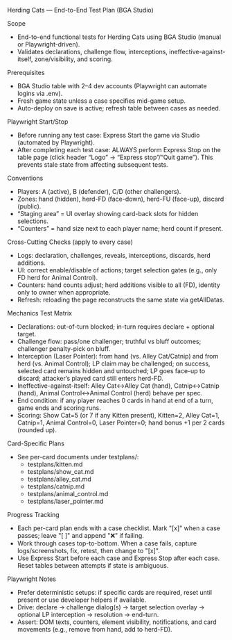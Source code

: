 Herding Cats — End-to-End Test Plan (BGA Studio)

Scope
- End-to-end functional tests for Herding Cats using BGA Studio (manual or Playwright-driven).
- Validates declarations, challenge flow, interceptions, ineffective-against-itself, zone/visibility, and scoring.

Prerequisites
- BGA Studio table with 2–4 dev accounts (Playwright can automate logins via .env).
- Fresh game state unless a case specifies mid-game setup.
- Auto-deploy on save is active; refresh table between cases as needed.

Playwright Start/Stop
- Before running any test case: Express Start the game via Studio (automated by Playwright).
- After completing each test case: ALWAYS perform Express Stop on the table page (click header “Logo” → “Express stop”/“Quit game”). This prevents stale state from affecting subsequent tests.

Conventions
- Players: A (active), B (defender), C/D (other challengers).
- Zones: hand (hidden), herd-FD (face-down), herd-FU (face-up), discard (public).
- “Staging area” = UI overlay showing card-back slots for hidden selections.
- “Counters” = hand size next to each player name; herd count if present.

Cross-Cutting Checks (apply to every case)
- Logs: declaration, challenges, reveals, interceptions, discards, herd additions.
- UI: correct enable/disable of actions; target selection gates (e.g., only FD herd for Animal Control).
- Counters: hand counts adjust; herd additions visible to all (FD), identity only to owner when appropriate.
- Refresh: reloading the page reconstructs the same state via getAllDatas.

Mechanics Test Matrix
- Declarations: out-of-turn blocked; in-turn requires declare + optional target.
- Challenge flow: pass/one challenger; truthful vs bluff outcomes; challenger penalty-pick on bluff.
- Interception (Laser Pointer): from hand (vs. Alley Cat/Catnip) and from herd (vs. Animal Control); LP claim may be challenged; on success, selected card remains hidden and untouched; LP goes face-up to discard; attacker’s played card still enters herd-FD.
- Ineffective-against-itself: Alley Cat↔Alley Cat (hand), Catnip↔Catnip (hand), Animal Control↔Animal Control (herd) behave per spec.
- End condition: if any player reaches 0 cards in hand at end of a turn, game ends and scoring runs.
- Scoring: Show Cat=5 (or 7 if any Kitten present), Kitten=2, Alley Cat=1, Catnip=1, Animal Control=0, Laser Pointer=0; hand bonus +1 per 2 cards (rounded up).

Card-Specific Plans
- See per-card documents under testplans/:
  - testplans/kitten.md
  - testplans/show_cat.md
  - testplans/alley_cat.md
  - testplans/catnip.md
  - testplans/animal_control.md
  - testplans/laser_pointer.md

Progress Tracking
- Each per-card plan ends with a case checklist. Mark "[x]" when a case passes; leave "[ ]" and append "❌" if failing.
- Work through cases top-to-bottom. When a case fails, capture logs/screenshots, fix, retest, then change to "[x]".
- Use Express Start before each case and Express Stop after each case. Reset tables between attempts if state is ambiguous.

Playwright Notes
- Prefer deterministic setups: if specific cards are required, reset until present or use developer helpers if available.
- Drive: declare → challenge dialog(s) → target selection overlay → optional LP interception → resolution → end-turn.
- Assert: DOM texts, counters, element visibility, notifications, and card movements (e.g., remove from hand, add to herd-FD).
